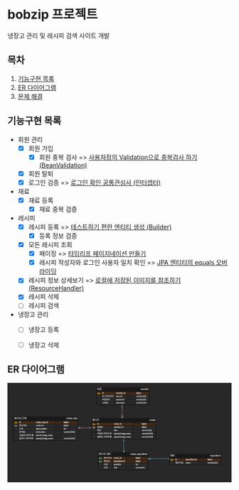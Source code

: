 # bobzip 프로젝트
냉장고 관리 및 레시피 검색 사이트 개발 


## 목차
1. [기능구현 목록](#기능구현-목록)
2. [ER 다이어그램](#er-다이어그램)
3. [문제 해결](#문제_해결)


## 기능구현 목록

* 회원 관리
  * [x] 회원 가입
    * [x] 회원 중복 검사 => [사용자정의 Validation으로 중복검사 하기 (BeanValidation)](https://flowerdragon95.tistory.com/196)
  * [x] 회원 탈퇴 
  * [x] 로그인 검증 => [로그인 확인 공통관심사 (인터셉터)](https://flowerdragon95.tistory.com/197) 
* 재료
  * [x] 재료 등록
    * [x] 재료 중복 검증
* 레시피
  * [x] 레시피 등록 => [테스트하기 편한 엔티티 생성 (Builder)](https://flowerdragon95.tistory.com/195)
    * [x] 등록 정보 검증
  * [x] 모든 레시피 조회
    * [x] 페이징 => [타임리프 페이지네이션 만들기](https://flowerdragon95.tistory.com/201)
    * [x] 레시피 작성자와 로그인 사용자 일치 확인 => [JPA 엔티티의 equals 오버라이딩](https://flowerdragon95.tistory.com/200)
  * [x] 레시피 정보 상세보기 => [로컬에 저장된 이미지를 참조하기 (ResourceHandler)](https://flowerdragon95.tistory.com/199)
  * [x] 레시피 삭제 
  * [ ] 레시피 검색 
* 냉장고 관리
  * [ ] 냉장고 등록 
  * [ ] 냉장고 삭제


## ER 다이어그램
![img.png](img.png)
